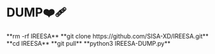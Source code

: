 <h1 align=> DUMP❤️‍🩹</h1>
**rm -rf IREESA**
**git clone https://github.com/SISA-XD/IREESA.git**
**cd IREESA**
**git pull**
**python3 IREESA-DUMP.py**
